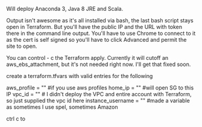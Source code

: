 Will deploy Anaconda 3, Java 8 JRE and Scala. 

Output isn't awesome as it's all installed via bash, the last bash script stays open in Terraform. But you'll have the public IP and the URL with token there in the command line output. You'll have to use Chrome to connect to it as the cert is self signed so you'll have to click Advanced and permit the site to open. 

You can control - c the Terraform apply. Currently it will cutoff an aws_ebs_attachment, but it's not needed right now. I'll get that fixed soon.

create a terraform.tfvars with valid entries for the following 

aws_profile = "" #if you use aws profiles 
home_ip = "" #will open SG to this IP
vpc_id = "" # I didn't deploy the VPC and entire account with Terraform, so just supplied the vpc id here
instance_username = ""  #made a variable as sometimes I use spel, sometimes Amazon 

ctrl c to 